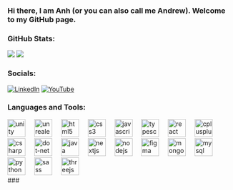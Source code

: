 ### Hi there, I am Anh (or you can also call me Andrew). Welcome to my GitHub page.

### GitHub Stats:
![](https://github-readme-streak-stats.herokuapp.com/?user=Sir-Apple&theme=transparent&hide_border=true)
![](https://github-readme-stats.vercel.app/api/top-langs/?username=Sir-Apple&theme=transparent&hide_border=true&include_all_commits=false&count_private=false&layout=compact)
### Socials:
[![LinkedIn](https://img.shields.io/badge/LinkedIn-%230077B5.svg?logo=linkedin&logoColor=white)](https://linkedin.com/in/anh-tran-7313631b3) [![YouTube](https://img.shields.io/badge/YouTube-%23FF0000.svg?logo=YouTube&logoColor=white)](https://www.youtube.com/channel/UCrXS4KawiyokRBFLvWjSmFA) 
### Languages and Tools:
  <div align="left">
    <img src="https://cdn.jsdelivr.net/gh/devicons/devicon/icons/unity/unity-original.svg" height="40" alt="unity logo"  />
    <img width="12" />
    <img src="https://cdn.jsdelivr.net/gh/devicons/devicon/icons/unrealengine/unrealengine-original.svg" height="40" alt="unrealengine logo"  />
    <img width="12" />
    <img src="https://cdn.jsdelivr.net/gh/devicons/devicon/icons/html5/html5-original.svg" height="40" alt="html5 logo"  />
    <img width="12" />
    <img src="https://cdn.jsdelivr.net/gh/devicons/devicon/icons/css3/css3-original.svg" height="40" alt="css3 logo"  />
    <img width="12" />
    <img src="https://cdn.jsdelivr.net/gh/devicons/devicon/icons/javascript/javascript-original.svg" height="40" alt="javascript logo"  />
    <img width="12" />
    <img src="https://cdn.jsdelivr.net/gh/devicons/devicon/icons/typescript/typescript-original.svg" height="40" alt="typescript logo"  />
    <img width="12" />
    <img src="https://cdn.jsdelivr.net/gh/devicons/devicon/icons/react/react-original.svg" height="40" alt="react logo"  />
    <img width="12" />
    <img src="https://cdn.jsdelivr.net/gh/devicons/devicon/icons/cplusplus/cplusplus-original.svg" height="40" alt="cplusplus logo"  />
    <img width="12" />
    <img src="https://cdn.jsdelivr.net/gh/devicons/devicon/icons/csharp/csharp-original.svg" height="40" alt="csharp logo"  />
    <img width="12" />
    <img src="https://cdn.jsdelivr.net/gh/devicons/devicon/icons/dot-net/dot-net-original.svg" height="40" alt="dot-net logo"  />
    <img width="12" />
    <img src="https://cdn.jsdelivr.net/gh/devicons/devicon/icons/java/java-original.svg" height="40" alt="java logo"  />
    <img width="12" />
    <img src="https://cdn.jsdelivr.net/gh/devicons/devicon/icons/nextjs/nextjs-original.svg" height="40" alt="nextjs logo"  />
    <img width="12" />
    <img src="https://cdn.jsdelivr.net/gh/devicons/devicon/icons/nodejs/nodejs-original.svg" height="40" alt="nodejs logo"  />
    <img width="12" />
    <img src="https://cdn.jsdelivr.net/gh/devicons/devicon/icons/figma/figma-original.svg" height="40" alt="figma logo"  />
    <img width="12" />
    <img src="https://cdn.jsdelivr.net/gh/devicons/devicon/icons/mongodb/mongodb-original.svg" height="40" alt="mongodb logo"  />
    <img width="12" />
    <img src="https://cdn.jsdelivr.net/gh/devicons/devicon/icons/mysql/mysql-original.svg" height="40" alt="mysql logo"  />
    <img width="12" />
    <img src="https://cdn.jsdelivr.net/gh/devicons/devicon/icons/python/python-original.svg" height="40" alt="python logo"  />
    <img width="12" />
    <img src="https://cdn.jsdelivr.net/gh/devicons/devicon/icons/sass/sass-original.svg" height="40" alt="sass logo"  />
    <img width="12" />
    <img src="https://cdn.jsdelivr.net/gh/devicons/devicon/icons/threejs/threejs-original.svg" height="40" alt="threejs logo"  />
  </div>
###
<!-- Proudly created with GPRM ( https://gprm.itsvg.in ) -->
